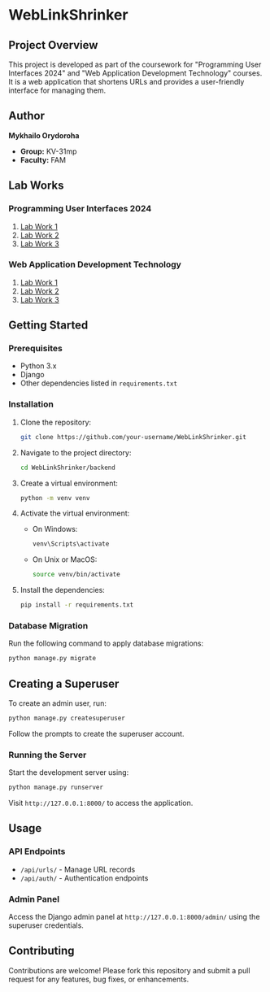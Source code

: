 # WebLinkShrinker

## Project Overview

This project is developed as part of the coursework for "Programming User Interfaces 2024" and "Web Application Development Technology" courses. It is a web application that shortens URLs and provides a user-friendly interface for managing them.

## Author

**Mykhailo Orydoroha**

- **Group:** KV-31mp
- **Faculty:** FAM

## Lab Works

### Programming User Interfaces 2024

1. [Lab Work 1](https://docs.google.com/document/d/1pZukbrWrHOIZTcQEFVo7w0Lq2CpdKnvexJEQffG6vTU/edit?usp=sharing)
2. [Lab Work 2](https://docs.google.com/document/d/1vDP3XTaS1AaKG_-8A5sl-z513MwPMbJZ82ArT5flJfA/edit?usp=sharing)
3. [Lab Work 3](https://example.com/lab3_ui)

### Web Application Development Technology

1. [Lab Work 1](https://docs.google.com/document/d/1eBmpXmZe8qkjatcnfJfWKnnoumhF4L6_BsW8mSHQ_kE/edit?usp=sharing)
2. [Lab Work 2](https://docs.google.com/document/d/1eWWa-pN45NHQ3wyEM7PdBn_ysjDAWXY4FZTiLwZJgIg/edit?usp=sharing)
3. [Lab Work 3](https://example.com/lab3_webdev)

## Getting Started

### Prerequisites

- Python 3.x
- Django
- Other dependencies listed in `requirements.txt`

### Installation

1. Clone the repository:
    ```bash
    git clone https://github.com/your-username/WebLinkShrinker.git
    ```

2. Navigate to the project directory:
    ```bash
    cd WebLinkShrinker/backend
    ```

3. Create a virtual environment:
    ```bash
    python -m venv venv
    ```

4. Activate the virtual environment:
    - On Windows:
      ```bash
      venv\Scripts\activate
      ```
    - On Unix or MacOS:
      ```bash
      source venv/bin/activate
      ```

5. Install the dependencies:
    ```bash
    pip install -r requirements.txt
    ```

### Database Migration

Run the following command to apply database migrations:

```bash
python manage.py migrate
```

## Creating a Superuser
To create an admin user, run:

```bash
python manage.py createsuperuser
```

Follow the prompts to create the superuser account.

### Running the Server
Start the development server using:

```bash
python manage.py runserver
```

Visit `http://127.0.0.1:8000/` to access the application.

## Usage

### API Endpoints

- `/api/urls/` - Manage URL records
- `/api/auth/` - Authentication endpoints

### Admin Panel

Access the Django admin panel at `http://127.0.0.1:8000/admin/` using the superuser credentials.

## Contributing

Contributions are welcome! Please fork this repository and submit a pull request for any features, bug fixes, or enhancements.